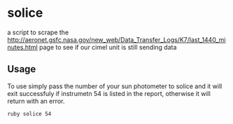 solice
========

a script to scrape the http://aeronet.gsfc.nasa.gov/new_web/Data_Transfer_Logs/K7/last_1440_minutes.html page to see if 
our cimel unit is still sending data

Usage
-----
To use simply pass the number of your sun photometer to solice and it will exit successfuly if instrumetn
54 is listed in the report, otherwise it will return with an error.

    ruby solice 54
